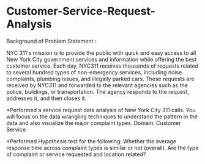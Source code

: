 # Customer-Service-Request-Analysis

Background of Problem Statement :

NYC 311's mission is to provide the public with quick and easy access to all New York City government services and information while offering the best customer service. Each day, NYC311 receives thousands of requests related to several hundred types of non-emergency services, including noise complaints, plumbing issues, and illegally parked cars. These requests are received by NYC311 and forwarded to the relevant agencies such as the police, buildings, or transportation. The agency responds to the request, addresses it, and then closes it.

*Performed a service request data analysis of New York City 311 calls. You will focus on the data wrangling techniques to understand the pattern in the data and also visualize the major complaint types.
Domain: Customer Service

*Performed Hypothesis test for the following:
Whether the average response time across complaint types is similar or not (overall).
Are the type of complaint or service requested and location related?
